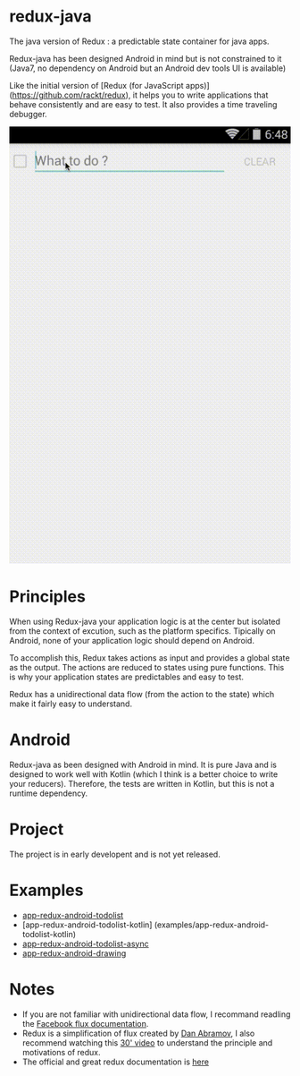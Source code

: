 # redux-java
The java version of Redux : a predictable state container for java apps. 

Redux-java has been designed Android in mind but is not constrained to it (Java7, no dependency on Android but an Android dev tools UI is available) 

Like the initial version of [Redux (for JavaScript apps)] (https://github.com/rackt/redux), it helps you to write applications that behave consistently and are easy to test. It also provides a time traveling debugger.

![devtools-android-ui demo gif](docs/devtools-ui-android.gif)

# Principles 
When using Redux-java your application logic is at the center but isolated from the context of excution, such as the platform specifics. Tipically on Android, none of your application logic should depend on Android. 

To accomplish this, Redux takes actions as input and provides a global state as the output. The actions are reduced to states using pure functions. This is why your application states are predictables and easy to test. 

Redux has a unidirectional data flow (from the action to the state) which make it fairly easy to understand. 

# Android 
Redux-java as been designed with Android in mind. It is pure Java and is designed to work well with Kotlin (which I think is a better choice to write your reducers). Therefore, the tests are written in Kotlin, but this is not a runtime dependency.

# Project 
The project is in early developent and is not yet released.

# Examples 
- [app-redux-android-todolist](examples/app-redux-android-todolist)
- [app-redux-android-todolist-kotlin] (examples/app-redux-android-todolist-kotlin)
- [app-redux-android-todolist-async](examples/app-redux-android-todolist-async)
- [app-redux-android-drawing](examples/app-redux-android-drawing)

# Notes
- If you are not familiar with unidirectional data flow, I recommand readling the [Facebook flux documentation](https://facebook.github.io/flux/). 
- Redux is a simplification of flux created by [Dan Abramov](https://twitter.com/dan_abramov), I also recommend watching this [30' video](https://www.youtube.com/watch?v=xsSnOQynTHs) to understand the principle and motivations of redux.
- The official and great redux documentation is [here](http://rackt.github.io/redux/docs/introduction/Motivation.html)

